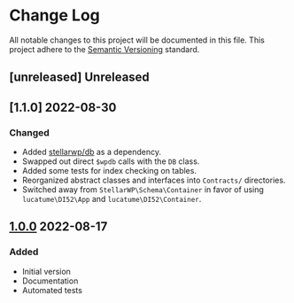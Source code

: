 # Change Log

All notable changes to this project will be documented in this file. This project adhere to the [Semantic Versioning](http://semver.org/) standard.

## [unreleased] Unreleased

## [1.1.0] 2022-08-30

### Changed

- Added [stellarwp/db](https://github.com/stellarwp/db) as a dependency.
- Swapped out direct `$wpdb` calls with the `DB` class.
- Added some tests for index checking on tables.
- Reorganized abstract classes and interfaces into `Contracts/` directories.
- Switched away from `StellarWP\Schema\Container` in favor of using `lucatume\DI52\App` and `lucatume\DI52\Container`.

## [1.0.0] 2022-08-17

### Added

- Initial version
- Documentation
- Automated tests

[1.0.0]: https://github.com/stellarwp/schema/releases/tag/1.0.0
